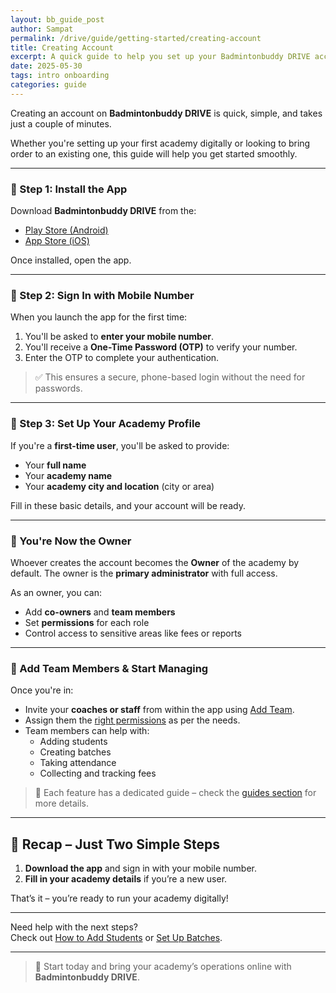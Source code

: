 ```yaml
---
layout: bb_guide_post
author: Sampat
permalink: /drive/guide/getting-started/creating-account
title: Creating Account
excerpt: A quick guide to help you set up your Badmintonbuddy DRIVE account and get started with managing your academy.
date: 2025-05-30
tags: intro onboarding
categories: guide
---
```


Creating an account on **Badmintonbuddy DRIVE** is quick, simple, and takes just a couple of minutes.

Whether you're setting up your first academy digitally or looking to bring order to an existing one, this guide will help you get started smoothly.

---

### 📱 Step 1: Install the App

Download **Badmintonbuddy DRIVE** from the:

- [Play Store (Android)](https://play.google.com/store/apps/details?id=com.badminton.academyapp)
- [App Store (iOS)](https://apps.apple.com/in/app/badmintonbuddy-drive/id1483826920)

Once installed, open the app.

---

### 🔑 Step 2: Sign In with Mobile Number

When you launch the app for the first time:

1. You'll be asked to **enter your mobile number**.
2. You'll receive a **One-Time Password (OTP)** to verify your number.
3. Enter the OTP to complete your authentication.

> ✅ This ensures a secure, phone-based login without the need for passwords.

---

### 🏸 Step 3: Set Up Your Academy Profile

If you're a **first-time user**, you'll be asked to provide:

- Your **full name**
- Your **academy name**
- Your **academy city and location** (city or area)

Fill in these basic details, and your account will be ready.

---

### 👑 You're Now the Owner

Whoever creates the account becomes the **Owner** of the academy by default. The owner is the **primary administrator** with full access.

As an owner, you can:

- Add **co-owners** and **team members**
- Set **permissions** for each role
- Control access to sensitive areas like fees or reports

---

### 👥 Add Team Members & Start Managing

Once you're in:

- Invite your **coaches or staff** from within the app using [Add Team](https://resources.badmintonbuddy.com/drive/guide/team/adding-team).
- Assign them the [right permissions](https://resources.badmintonbuddy.com/drive/guide/team/team-permissions) as per the needs.
- Team members can help with:
  - Adding students
  - Creating batches
  - Taking attendance
  - Collecting and tracking fees

> 📌 Each feature has a dedicated guide – check the [guides section](/drive/guide) for more details.

---

## 🎯 Recap – Just Two Simple Steps

1. **Download the app** and sign in with your mobile number.
2. **Fill in your academy details** if you’re a new user.

That’s it – you’re ready to run your academy digitally!

---

Need help with the next steps?  
Check out [How to Add Students](/drive/guide/student/adding-student) or [Set Up Batches](/drive/guide/batch/adding-batch).

---

> 🚀 Start today and bring your academy’s operations online with **Badmintonbuddy DRIVE**.
